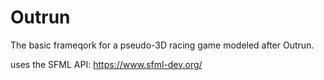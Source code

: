 # Outrun

The basic frameqork for a pseudo-3D racing game modeled after Outrun.

uses the SFML API: https://www.sfml-dev.org/
